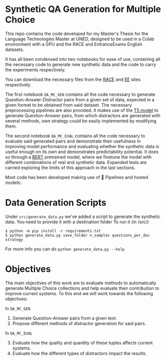 # Synthetic QA Generation for Multiple Choice

This repo contains the code developed for my Master's Thesis for the Language Technologies Master at UNED,
designed to be used in a Colab environment with a GPU and the RACE and EntranceExams English datasets.

It has all been condensed into two notebooks for ease of use, containing all the necessary code
to generate new synthetic data and the code to carry the experiments respectively.

You can download the necessary files from the [RACE](https://www.cs.cmu.edu/~glai1/data/race/) and [EE](http://nlp.uned.es/entrance-exams/)
sites respectively.

The first notebook `QA_MC_GEN` contains all the code necessary to generate Question-Answer-Distractor pairs from a given set of data, expected in a given format to be obtained from said dataset. The necessary preprocessing pipelines are also provided. It makes use of the [T5 model](https://huggingface.co/docs/transformers/model_doc/t5) to generate Question-Answer pairs, from which distractors are generated with several methods,
own strategy could be easily implemented by modifying them.

The second notebook `QA_MC_EVAL` contains all the code necessary to evaluate said generated pairs and demonstrate their usefulness in improving model performance and evaluating whether the synthetic data is useful enough on its own and demonstrates predictability potential.
It does so through a [BERT](https://huggingface.co/docs/transformers/model_doc/bert) pretrained model, where we finetune the model 
with different combinations of real and synthetic data. Expanded tests are carried exploring the limits of this approach in the last sections.

Most code has been developed making use of 🤗 Pipelines and hosted models.

# Data Generation Scripts

Under `src/generate_data.py` we've added a script to generate the synthetic data.
You need to provide it with a destination folder
To run it (in /src/)

```
$ python -m pip install -r requirements.txt
$ python generate_data.py save_folder n_samples questions_per_doc strategy
```

For more info you can do `python generate_data.py --help`

# Objectives

The main objectives of this work are to evaluate methods to automatically generate Multiple Choice collections and help evaluate their contribution to improve current systems. To this end we will work towards the following objectives:

In `QA_MC_GEN`

1. Generate Question-Answer pairs from a given text.
2. Propose different methods of distractor generation for said pairs.

In `QA_MC_EVAL`

3. Evaluate how the quality and quantity of these tuples affects current systems.
4. Evaluate how the different types of distractors impact the results.

